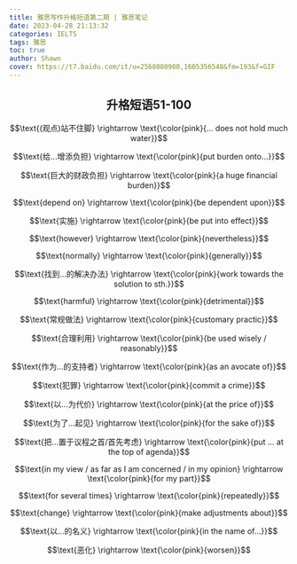 ```yaml
---
title: 雅思写作升格短语第二期 | 雅思笔记
date: 2023-04-28 21:13:32
categories: IELTS
tags: 雅思
toc: true
author: Shawn
cover: https://t7.baidu.com/it/u=2568080980,1605356548&fm=193&f=GIF
---
```


<center><h2><strong>升格短语51-100</strong></h2></center>

$$\text{(观点)站不住脚} \rightarrow \text{\color{pink}{... does not hold much water}}$$

$$\text{给...增添负担} \rightarrow \text{\color{pink}{put burden onto...}}$$

$$\text{巨大的财政负担} \rightarrow \text{\color{pink}{a huge financial burden}}$$

$$\text{depend on} \rightarrow \text{\color{pink}{be dependent upon}}$$

$$\text{实施} \rightarrow \text{\color{pink}{be put into effect}}$$

$$\text{however} \rightarrow \text{\color{pink}{nevertheless}}$$

$$\text{normally} \rightarrow \text{\color{pink}{generally}}$$

$$\text{找到...的解决办法} \rightarrow \text{\color{pink}{work towards the solution to sth.}}$$

$$\text{harmful} \rightarrow \text{\color{pink}{detrimental}}$$


$$\text{常规做法} \rightarrow \text{\color{pink}{customary practic}}$$

$$\text{合理利用} \rightarrow \text{\color{pink}{be used wisely / reasonably}}$$


$$\text{作为...的支持者} \rightarrow \text{\color{pink}{as an avocate of}}$$

$$\text{犯罪} \rightarrow \text{\color{pink}{commit a crime}}$$

$$\text{以...为代价} \rightarrow \text{\color{pink}{at the price of}}$$

$$\text{为了...起见} \rightarrow \text{\color{pink}{for the sake of}}$$

$$\text{把...置于议程之首/首先考虑} \rightarrow \text{\color{pink}{put ... at the top of agenda}}$$

$$\text{in my view / as far as I am concerned / in my opinion} \rightarrow \text{\color{pink}{for my part}}$$

$$\text{for several times} \rightarrow \text{\color{pink}{repeatedly}}$$

$$\text{change} \rightarrow \text{\color{pink}{make adjustments about}}$$

$$\text{以...的名义} \rightarrow \text{\color{pink}{in the name of...}}$$

$$\text{恶化} \rightarrow \text{\color{pink}{worsen}}$$

